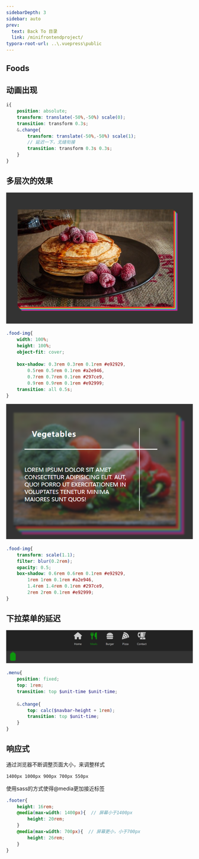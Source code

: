 ```yaml
---
sidebarDepth: 3
sidebar: auto
prev:
  text: Back To 目录
  link: /minifrontendproject/
typora-root-url: ..\.vuepress\public
---
```




## Foods





## 动画出现

```scss
i{
    position: absolute;
    transform: translate(-50%,-50%) scale(0);
    transition: transform 0.3s;
    &.change{
        transform: translate(-50%,-50%) scale(1);
        // 延迟一下，无缝衔接
        transition: transform 0.3s 0.3s;
    }
}
```



## 多层次的效果

![image-20220921195142152](/images/minifrontendproject/image-20220921195142152.png)

```scss
.food-img{
    width: 100%;
    height: 100%;
    object-fit: cover;

    box-shadow: 0.3rem 0.3rem 0.1rem #e92929, 
        0.5rem 0.5rem 0.1rem #a2e946,
        0.7rem 0.7rem 0.1rem #297ce9, 
        0.9rem 0.9rem 0.1rem #e92999;
    transition: all 0.5s;
}
```

![image-20220921195931535](/images/minifrontendproject/image-20220921195931535.png)

```scss
.food-img{
    transform: scale(1.1);
    filter: blur(0.2rem);
    opacity: 0.5;
    box-shadow: 0.6rem 0.6rem 0.1rem #e92929, 
        1rem 1rem 0.1rem #a2e946,
        1.4rem 1.4rem 0.1rem #297ce9, 
        2rem 2rem 0.1rem #e92999;
}
```



## 下拉菜单的延迟

![image-20220921231719189](/images/minifrontendproject/image-20220921231719189.png)

```scss
.menu{
    position: fixed;
    top: 1rem;
    transition: top $unit-time $unit-time;
  
    &.change{
        top: calc($navbar-height + 1rem);
        transition: top $unit-time;
    }
}
```



## 响应式

通过浏览器不断调整页面大小，来调整样式

```css
1400px 1000px 900px 700px 550px
```

使用sass的方式使得@media更加接近标签

```scss
.footer{
    height: 16rem;
    @media(max-width: 1400px){  // 屏幕小于1400px
        height: 20rem;   
    }
    @media(max-width: 700px){  // 屏幕更小，小于700px
        height: 26rem;
    }
}
```

